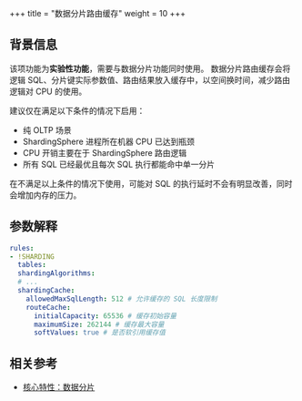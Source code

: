 +++
title = "数据分片路由缓存"
weight = 10
+++

## 背景信息

该项功能为**实验性功能**，需要与数据分片功能同时使用。
数据分片路由缓存会将逻辑 SQL、分片键实际参数值、路由结果放入缓存中，以空间换时间，减少路由逻辑对 CPU 的使用。

建议仅在满足以下条件的情况下启用：
- 纯 OLTP 场景
- ShardingSphere 进程所在机器 CPU 已达到瓶颈
- CPU 开销主要在于 ShardingSphere 路由逻辑
- 所有 SQL 已经最优且每次 SQL 执行都能命中单一分片

在不满足以上条件的情况下使用，可能对 SQL 的执行延时不会有明显改善，同时会增加内存的压力。

## 参数解释

```yaml
rules:
- !SHARDING
  tables:
  shardingAlgorithms:
  # ...
  shardingCache:    
    allowedMaxSqlLength: 512 # 允许缓存的 SQL 长度限制
    routeCache:
      initialCapacity: 65536 # 缓存初始容量
      maximumSize: 262144 # 缓存最大容量
      softValues: true # 是否软引用缓存值
```

## 相关参考

- [核心特性：数据分片](/cn/features/sharding/)
